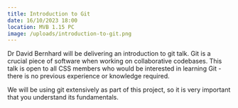 ```yaml
---
title: Introduction to Git
date: 16/10/2023 18:00
location: MVB 1.15 PC
image: /uploads/introduction-to-git.png
---
```

Dr David Bernhard will be delivering an introduction to git talk. Git is a crucial piece of software when working on collaborative codebases. This talk is open to all CSS members who would be interested in learning Git - there is no previous experience or knowledge required.

We will be using git extensively as part of this project, so it is very important that you understand its fundamentals.

